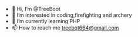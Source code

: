 - 👋 Hi, I’m @TreeBoot
- 👀 I’m interested in coding,firefighting and archery
- 🌱 I’m currently learning PHP
- 📫 How to reach me treebot664@gmail.com


